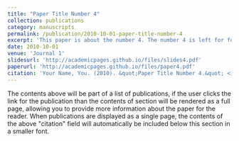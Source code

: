 ```yaml
---
title: "Paper Title Number 4"
collection: publications
category: manuscripts
permalink: /publication/2010-10-01-paper-title-number-4
excerpt: 'This paper is about the number 4. The number 4 is left for future work.'
date: 2010-10-01
venue: 'Journal 1'
slidesurl: 'http://academicpages.github.io/files/slides4.pdf'
paperurl: 'http://academicpages.github.io/files/paper4.pdf'
citation: 'Your Name, You. (2010). &quot;Paper Title Number 4.&quot; <i>Journal 1</i>. 1(2).'
---
```


The contents above will be part of a list of publications, if the user clicks the link for the publication than the contents of section will be rendered as a full page, allowing you to provide more information about the paper for the reader. When publications are displayed as a single page, the contents of the above "citation" field will automatically be included below this section in a smaller font.

